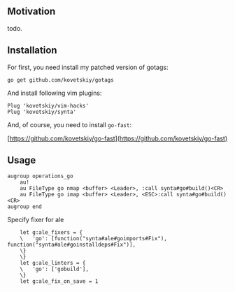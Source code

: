 ## Motivation

todo.

## Installation

For first, you need install my patched version of gotags:

```
go get github.com/kovetskiy/gotags
```

And install following vim plugins:

```
Plug 'kovetskiy/vim-hacks'
Plug 'kovetskiy/synta'
```

And, of course, you need to install `go-fast`:

[https://github.com/kovetskiy/go-fast](https://github.com/kovetskiy/go-fast)

## Usage

```
augroup operations_go
    au!
    au FileType go nmap <buffer> <Leader>, :call synta#go#build()<CR>
    au FileType go imap <buffer> <Leader>, <ESC>:call synta#go#build()<CR>
augroup end
```

Specify fixer for ale
```
    let g:ale_fixers = {
    \   'go': [function("synta#ale#goimports#Fix"), function("synta#ale#goinstalldeps#Fix")],
    \}
    \}
    let g:ale_linters = {
    \   'go': ['gobuild'],
    \}
    let g:ale_fix_on_save = 1
```
